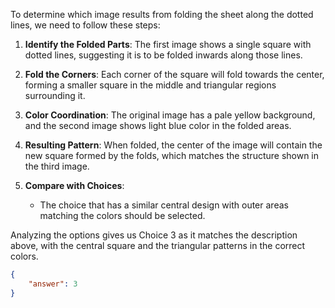 To determine which image results from folding the sheet along the dotted lines, we need to follow these steps:

1. **Identify the Folded Parts**: The first image shows a single square with dotted lines, suggesting it is to be folded inwards along those lines.

2. **Fold the Corners**: Each corner of the square will fold towards the center, forming a smaller square in the middle and triangular regions surrounding it.

3. **Color Coordination**: The original image has a pale yellow background, and the second image shows light blue color in the folded areas.

4. **Resulting Pattern**: When folded, the center of the image will contain the new square formed by the folds, which matches the structure shown in the third image.

5. **Compare with Choices**: 
   - The choice that has a similar central design with outer areas matching the colors should be selected.

Analyzing the options gives us Choice 3 as it matches the description above, with the central square and the triangular patterns in the correct colors.

```json
{
    "answer": 3
}
```